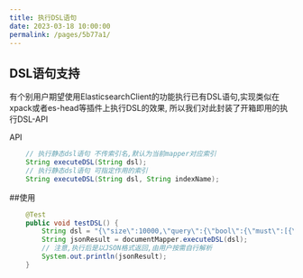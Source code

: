 ```yaml
---
title: 执行DSL语句
date: 2023-03-18 10:00:00
permalink: /pages/5b77a1/
---
```

## DSL语句支持
有个别用户期望使用ElasticsearchClient的功能执行已有DSL语句,实现类似在xpack或者es-head等插件上执行DSL的效果,
所以我们对此封装了开箱即用的执行DSL-API

API
```java
    // 执行静态dsl语句 不传索引名,默认为当前mapper对应索引
    String executeDSL(String dsl);
    // 执行静态dsl语句 可指定作用的索引
    String executeDSL(String dsl, String indexName);
```
##使用

```java
    @Test
    public void testDSL() {
        String dsl = "{\"size\":10000,\"query\":{\"bool\":{\"must\":[{\"term\":{\"title.keyword\":{\"value\":\"测试文档2\",\"boost\":1.0}}}],\"adjust_pure_negative\":true,\"boost\":1.0}}\"track_total_hits\":2147483647}";
        String jsonResult = documentMapper.executeDSL(dsl);
        // 注意,执行后是以JSON格式返回,由用户按需自行解析
        System.out.println(jsonResult);
    }
```
